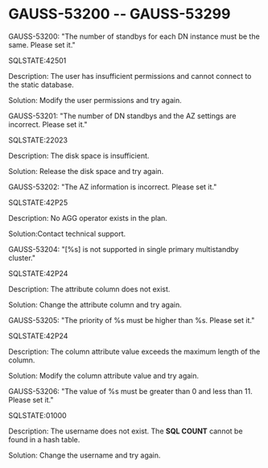 # GAUSS-53200 -- GAUSS-53299<a name="EN-US_TOPIC_0302073200"></a>

GAUSS-53200: "The number of standbys for each DN instance must be the same. Please set it."

SQLSTATE:42501

Description: The user has insufficient permissions and cannot connect to the static database.

Solution: Modify the user permissions and try again.

GAUSS-53201: "The number of DN standbys and the AZ settings are incorrect. Please set it."

SQLSTATE:22023

Description: The disk space is insufficient.

Solution: Release the disk space and try again.

GAUSS-53202: "The AZ information is incorrect. Please set it."

SQLSTATE:42P25

Description: No AGG operator exists in the plan.

Solution:Contact technical support.

GAUSS-53204: "\[%s\] is not supported in single primary multistandby cluster."

SQLSTATE:42P24

Description: The attribute column does not exist.

Solution: Change the attribute column and try again.

GAUSS-53205: "The priority of %s must be higher than %s. Please set it."

SQLSTATE:42P24

Description: The column attribute value exceeds the maximum length of the column.

Solution: Modify the column attribute value and try again.

GAUSS-53206: "The value of %s must be greater than 0 and less than 11. Please set it."

SQLSTATE:01000

Description: The username does not exist. The  **SQL COUNT**  cannot be found in a hash table.

Solution: Change the username and try again.

